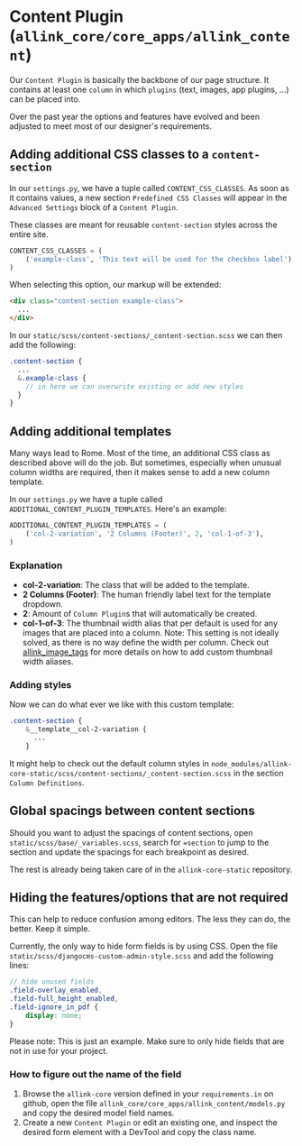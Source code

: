 # Content Plugin (`allink_core/core_apps/allink_content`)

Our `Content Plugin` is basically the backbone of our page structure. It contains at least one `column` in which `plugins` (text, images, app plugins, ...) can be placed into.

Over the past year the options and features have evolved and been adjusted to meet most of our designer's requirements.

## Adding additional CSS classes to a `content-section`

In our `settings.py`, we have a tuple called `CONTENT_CSS_CLASSES`. As soon as it contains values, a new section `Predefined CSS Classes` will appear in the `Advanced Settings` block of a `Content Plugin`.

These classes are meant for reusable `content-section` styles across the entire site.

```Python
CONTENT_CSS_CLASSES = (
    ('example-class', 'This text will be used for the checkbox label'),
)
```

When selecting this option, our markup will be extended:

```HTML
<div class="content-section example-class">
  ...
</div>
```

In our `static/scss/content-sections/_content-section.scss` we can then add the following:

```SCSS
.content-section {
  ...
  &.example-class {
    // in here we can overwrite existing or add new styles
  }
}
```

## Adding additional templates

Many ways lead to Rome. Most of the time, an additional CSS class as described above will do the job. But sometimes, especially when unusual column widths are required, then it makes sense to add a new column template.

In our `settings.py` we have a tuple called `ADDITIONAL_CONTENT_PLUGIN_TEMPLATES`. Here's an example:

```Python
ADDITIONAL_CONTENT_PLUGIN_TEMPLATES = (
    ('col-2-variation', '2 Columns (Footer)', 2, 'col-1-of-3'),
)
```

### Explanation

- <strong>col-2-variation</strong>: The class that will be added to the template.
- <strong>2 Columns (Footer)</strong>: The human friendly label text for the template dropdown.
- <strong>2</strong>: Amount of `Column Plugin`s that will automatically be created.
- <strong>col-1-of-3</strong>: The thumbnail width alias that per default is used for any images that are placed into a column. Note: This setting is not ideally solved, as there is no way define the width per column. Check out [allink_image_tags](../templates/image.md) for more details on how to add custom thumbnail width aliases.

### Adding styles

Now we can do what ever we like with this custom template:

```SCSS
.content-section {
    &__template__col-2-variation {
      ...
    }
```

It might help to check out the default column styles in `node_modules/allink-core-static/scss/content-sections/_content-section.scss` in the section `Column Definitions`.

## Global spacings between content sections

Should you want to adjust the spacings of content sections, open `static/scss/base/_variables.scss`, search for `=section` to jump to the section and update the spacings for each breakpoint as desired.

The rest is already being taken care of in the `allink-core-static` repository.

## Hiding the features/options that are not required

This can help to reduce confusion among editors. The less they can do, the better. Keep it simple.

Currently, the only way to hide form fields is by using CSS. Open the file `static/scss/djangocms-custom-admin-style.scss` and add the following lines:

```SCSS
// hide unused fields
.field-overlay_enabled,
.field-full_height_enabled,
.field-ignore_in_pdf {
    display: none;
}
```

Please note: This is just an example. Make sure to only hide fields that are not in use for your project.

### How to figure out the name of the field

1. Browse the `allink-core` version defined in your `requirements.in` on github, open the file `allink_core/core_apps/allink_content/models.py` and copy the desired model field names.
2. Create a new `Content Plugin` or edit an existing one, and inspect the desired form element with a DevTool and copy the class name.

